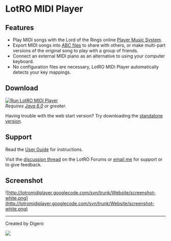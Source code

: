 # LotRO MIDI Player #

## Features ##
  * Play MIDI songs with the Lord of the Rings online [Player Music System](http://lorebook.lotro.com/wiki/Mechanics:Player_Music_System).
  * Export MIDI songs into [ABC files](http://lorebook.lotro.com/wiki/Mechanics:ABC_Notation) to share with others, or make multi-part versions of the original song to play with a group of friends.
  * Connect an external MIDI piano as an alternative to using your computer keyboard.
  * No configuration files are necessary, LotRO MIDI Player automatically detects your key mappings.

## Download ##
<a href='http://lotromidiplayer.googlecode.com/files/LotRO_MIDI_Player.jnlp'><img src='http://lotromidiplayer.googlecode.com/svn/trunk/Website/download.png' alt='Run LotRO MIDI Player' title='Run LotRO MIDI Player' /></a><br />
_Requires [Java 6.0](http://www.java.com/en/download/installed.jsp?detect=jre&try=1) or greater._

Having trouble with the web start version? Try downloading the [standalone version](http://code.google.com/p/lotromidiplayer/downloads/list?q=label:StandaloneVersion).

## Support ##
Read the [User Guide](UserGuide.md) for instructions.

Visit the [discussion thread](http://forums.lotro.com/showthread.php?t=121331) on the LotRO Forums or [email me](http://mailhide.recaptcha.net/d?k=01n-5P9sGluraN10SL_KCQ0g==&c=PVc2mSgG-jmAgK1fVPIictZxOrtsPIIhKu4aRf4FU2g=) for support or to give feedback.

## Screenshot ##
![http://lotromidiplayer.googlecode.com/svn/trunk/Website/screenshot-white.png](http://lotromidiplayer.googlecode.com/svn/trunk/Website/screenshot-white.png)


---

Created by Digero

[![](https://www.paypal.com/en_US/i/btn/x-click-but04.gif)](https://www.paypal.com/cgi-bin/webscr?cmd=_s-xclick&hosted_button_id=10589444)